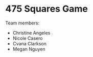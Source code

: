 # 475 Squares Game

Team members:
- Christine Angeles
- Nicole Casero
- Cvana Clarkson
- Megan Nguyen 
